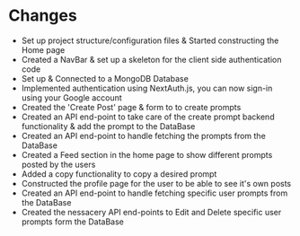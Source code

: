 # **Changes**

- Set up project structure/configuration files & Started constructing the Home page
- Created a NavBar & set up a skeleton for the client side authentication code
- Set up & Connected to a MongoDB Database
- Implemented authentication using NextAuth.js, you can now sign-in using your Google account
- Created the 'Create Post' page & form to to create prompts
- Created an API end-point to take care of the create prompt backend functionality & add the prompt to the DataBase
- Created an API end-point to handle fetching the prompts from the DataBase
- Created a Feed section in the home page to show different prompts posted by the users
- Added a copy functionality to copy a desired prompt
- Constructed the profile page for the user to be able to see it's own posts
- Created an API end-point to handle fetching specific user prompts from the DataBase
- Created the nessacery API end-points to Edit and Delete specific user prompts form the DataBase
